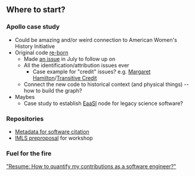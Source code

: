 ## Where to start?

### Apollo case study
* Could be amazing and/or weird connection to American Women's History Initiative 
* Original code [re-born](https://github.com/chrislgarry/Apollo-11) 
  * Made [an issue](https://github.com/chrislgarry/Apollo-11/issues/426) in July to follow up on
  * All the identification/attribution issues ever
    * Case example for "credit" issues? e.g. [Margaret Hamilton](https://www.smithsonianmag.com/smithsonian-institution/margaret-hamilton-led-nasa-software-team-landed-astronauts-moon-180971575/)/[Transitive Credit](http://doi.org/10.5334/jors.by)
  * Connect the new code to historical context (and physical things) -- how to build the graph?
* Maybes
  * Case study to establish [EaaSI](https://www.softwarepreservationnetwork.org/eaasi/) node for legacy science software?

### Repositories
  * [Metadata for software citation](https://docs.google.com/document/d/115K1qpvAIF7rrNyOnUqi3Pfg9YjkwuZ4TXOOdipeK1s/edit?usp=sharing)
  * [IMLS preproposal](https://docs.google.com/document/d/1XmETjzkefghaI37WbBw5LVzJMZ8i2u9i-9xy7HizUCU/edit?usp=sharing) for workshop

### Fuel for the fire
["Resume: How to quantify my contributions as a software engineer?"](https://workplace.stackexchange.com/questions/143735/resume-how-to-quantify-my-contributions-as-a-software-engineer?utm_source=Iterable&utm_medium=email&utm_campaign=the-overflow-newsletter&utm_content=10-04-19)
